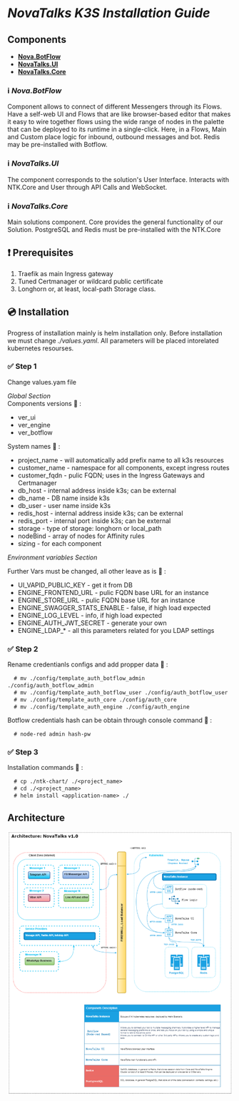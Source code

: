 
# *NovaTalks K3S Installation Guide*


## Components
  - **[Nova.BotFlow](#novabotflow)**
  - **[NovaTalks.UI](#markdown-header-novachatproxygenesyspureconnecticws)**
  - **[NovaTalks.Core](#markdown-header-novachatproxygenesyspureconnectiwt)**


### :information_source: *Nova.BotFlow*

  Component allows to connect of different Messengers through its Flows. Have a self-web  UI and Flows that are like browser-based editor that makes it easy to wire together  flows using the wide range of nodes in the palette that can be deployed to its runtime  in a single-click.
  Here, in a Flows, Main and Custom place logic for inbound, outbound messages and bot.
  Redis may be pre-installed with Botflow.

### :information_source: *NovaTalks.UI*

  The component corresponds to the solution's User Interface. Interacts with NTK.Core  and User through API Calls and WebSocket.

### :information_source: *NovaTalks.Core*

  Main solutions component. Core provides the general functionality of our Solution.  PostgreSQL and Redis must be pre-installed with the NTK.Core

## :exclamation: Prerequisites

  1. Traefik as main Ingress gateway
  2. Tuned Certmanager or wildcard public certificate
  3. Longhorn or, at least, local-path Storage class.

## :cd: Installation

  Progress of installation mainly is helm installation only.
  Before installation we must change *./values.yaml*. All parameters will be placed   intorelated kubernetes resourses.

### :white_check_mark: Step 1

  Change values.yam file  

  *Global Section*  
  Components versions :small_red_triangle_down: :
  * ver_ui
  * ver_engine
  * ver_botflow
  
  System names :small_red_triangle_down: :
  * project_name  - will automatically add prefix name to all k3s resources
  * customer_name - namespace for all components, except ingress routes
  * customer_fqdn - pulic FQDN; uses in the Ingress Gateways and Certmanager
  * db_host - internal address inside k3s; can be external
  * db_name - DB name inside k3s
  * db_user - user name inside k3s
  * redis_host - internal address inside k3s; can be external
  * redis_port - internal port inside k3s; can be external
  * storage - type of storage: longhorn or local_path
  * nodeBind - array of nodes for Affinity rules
  * sizing - for each component  
    
  *Environment variables Section*

  Further Vars must be changed, all other leave as is :small_red_triangle_down: :
  * UI_VAPID_PUBLIC_KEY - get it from DB
  * ENGINE_FRONTEND_URL - pulic FQDN base URL for an instance 
  * ENGINE_STORE_URL - pulic FQDN base URL for an instance 
  * ENGINE_SWAGGER_STATS_ENABLE - false, if high load expected
  * ENGINE_LOG_LEVEL - info, if high load expected
  * ENGINE_AUTH_JWT_SECRET - generate your own
  * ENGINE_LDAP_* - all this parameters related for you LDAP settings

### :white_check_mark: Step 2 

  Rename credentianls configs and add propper data :small_red_triangle_down: :

  ```shell
    # mv ./config/template_auth_botflow_admin ./config/auth_botflow_admin
    # mv ./config/template_auth_botflow_user ./config/auth_botflow_user
    # mv ./config/template_auth_core ./config/auth_core
    # mv ./config/template_auth_engine ./config/auth_engine
  ```

Botflow credentials hash can be obtain through console command :small_red_triangle_down: :
  ```shell
    # node-red admin hash-pw
  ```

### :white_check_mark: Step 3

Installation commands :small_red_triangle_down: :
  
  ```shell
    # cp ./ntk-chart/ ./<project_name>
    # cd ./<project_name>
    # helm install <application-name> ./
  ```

## Architecture

![ntk-schema](pic/NTK_K3s-Architecture.png)